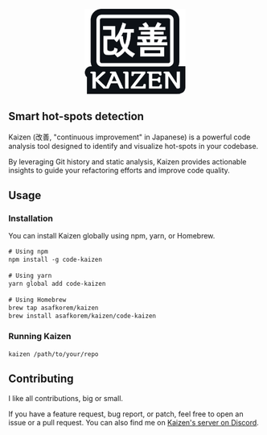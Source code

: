 <p align="center">
<img src="https://github.com/asafkorem/Kaizen/blob/master/logo.png" alt="Kaizen logo" width="200"/>
</p>

## Smart hot-spots detection

Kaizen (改善, "continuous improvement" in Japanese) is a powerful code analysis tool designed to identify and visualize hot-spots in your codebase.

By leveraging Git history and static analysis, Kaizen provides actionable insights to guide your refactoring efforts and improve code quality.

## Usage

### Installation

You can install Kaizen globally using npm, yarn, or Homebrew.

```shell
# Using npm 
npm install -g code-kaizen

# Using yarn
yarn global add code-kaizen

# Using Homebrew
brew tap asafkorem/kaizen
brew install asafkorem/kaizen/code-kaizen
```

### Running Kaizen

```shell
kaizen /path/to/your/repo
```

## Contributing

I like all contributions, big or small. 

If you have a feature request, bug report, or patch, feel free to open an issue or a pull request.
You can also find me on [Kaizen's server on Discord](https://discord.gg/EWfmnnfb5T).
